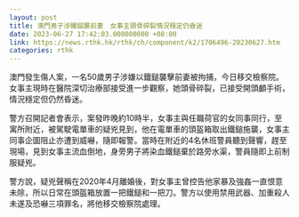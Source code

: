 ```yaml
---
layout: post
title: 澳門男子涉鐵鎚襲前妻　女事主頭骨碎裂情況穩定仍昏迷
date: 2023-06-27 17:42:03.000000000 +08:00
link: https://news.rthk.hk/rthk/ch/component/k2/1706496-20230627.htm
categories: rthk
---
```


澳門發生傷人案，一名50歲男子涉嫌以鐵鎚襲擊前妻被拘捕，今日移交檢察院。女事主現時在醫院深切治療部接受進一步觀察，她頭骨碎裂，已接受開頭顱手術，情況穩定但仍然昏迷。

警方召開記者會表示，案發昨晚約10時半，女事主與任職荷官的女同事同行，至寓所附近，被駕駛電單車的疑兇見到，他在電單車的頭盔箱取出鐵鎚施襲，女事主同事企圖阻止亦遭到威嚇，隨即報警。當時在附近的4名休班警員聽到聲響，趕至現場，見到女事主流血倒地，身旁男子將染血鐵鎚棄於路旁水渠，警員隨即上前制服疑兇。

警方說，疑兇聲稱在2020年4月離婚後，對女事主曾控告他家暴及強姦一直恨意未除，所以日常在頭盔箱放置一把鐵鎚和一把刀。警方以使用禁用武器、加重殺人未遂及恐嚇三項罪名，將他移交檢察院處理。
